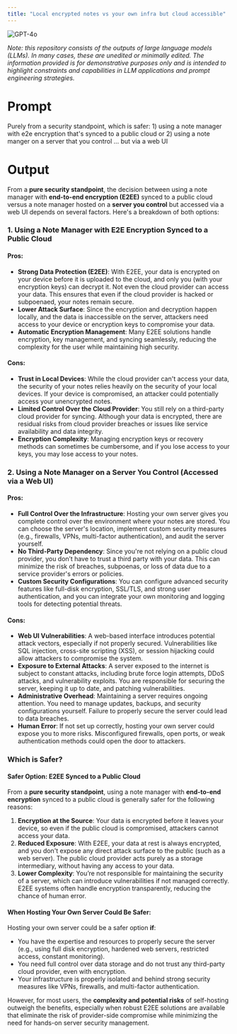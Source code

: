 ```yaml
---
title: "Local encrypted notes vs your own infra but cloud accessible"
---
```

![GPT-4o](https://img.shields.io/badge/GPT--4o-3333FF?style=for-the-badge&logo=openai&logoColor=white)



*Note: this repository consists of the outputs of large language models (LLMs). In many cases, these are unedited or minimally edited. The information provided is for demonstrative purposes only and is intended to highlight constraints and capabilities in LLM applications and prompt engineering strategies.*


# Prompt

Purely from a security standpoint, which is safer: 1) using a note manager with e2e encryption that's synced to a public cloud or 2) using a note manger on a server that you control ... but via a web UI

# Output

From a **pure security standpoint**, the decision between using a note manager with **end-to-end encryption (E2EE)** synced to a public cloud versus a note manager hosted on a **server you control** but accessed via a web UI depends on several factors. Here's a breakdown of both options:

### 1. **Using a Note Manager with E2E Encryption Synced to a Public Cloud**

#### Pros:
- **Strong Data Protection (E2EE)**: With E2EE, your data is encrypted on your device before it is uploaded to the cloud, and only you (with your encryption keys) can decrypt it. Not even the cloud provider can access your data. This ensures that even if the cloud provider is hacked or subpoenaed, your notes remain secure.
- **Lower Attack Surface**: Since the encryption and decryption happen locally, and the data is inaccessible on the server, attackers need access to your device or encryption keys to compromise your data.
- **Automatic Encryption Management**: Many E2EE solutions handle encryption, key management, and syncing seamlessly, reducing the complexity for the user while maintaining high security.
  
#### Cons:
- **Trust in Local Devices**: While the cloud provider can't access your data, the security of your notes relies heavily on the security of your local devices. If your device is compromised, an attacker could potentially access your unencrypted notes.
- **Limited Control Over the Cloud Provider**: You still rely on a third-party cloud provider for syncing. Although your data is encrypted, there are residual risks from cloud provider breaches or issues like service availability and data integrity.
- **Encryption Complexity**: Managing encryption keys or recovery methods can sometimes be cumbersome, and if you lose access to your keys, you may lose access to your notes.

### 2. **Using a Note Manager on a Server You Control (Accessed via a Web UI)**

#### Pros:
- **Full Control Over the Infrastructure**: Hosting your own server gives you complete control over the environment where your notes are stored. You can choose the server's location, implement custom security measures (e.g., firewalls, VPNs, multi-factor authentication), and audit the server yourself.
- **No Third-Party Dependency**: Since you're not relying on a public cloud provider, you don’t have to trust a third party with your data. This can minimize the risk of breaches, subpoenas, or loss of data due to a service provider's errors or policies.
- **Custom Security Configurations**: You can configure advanced security features like full-disk encryption, SSL/TLS, and strong user authentication, and you can integrate your own monitoring and logging tools for detecting potential threats.

#### Cons:
- **Web UI Vulnerabilities**: A web-based interface introduces potential attack vectors, especially if not properly secured. Vulnerabilities like SQL injection, cross-site scripting (XSS), or session hijacking could allow attackers to compromise the system.
- **Exposure to External Attacks**: A server exposed to the internet is subject to constant attacks, including brute force login attempts, DDoS attacks, and vulnerability exploits. You are responsible for securing the server, keeping it up to date, and patching vulnerabilities.
- **Administrative Overhead**: Maintaining a server requires ongoing attention. You need to manage updates, backups, and security configurations yourself. Failure to properly secure the server could lead to data breaches.
- **Human Error**: If not set up correctly, hosting your own server could expose you to more risks. Misconfigured firewalls, open ports, or weak authentication methods could open the door to attackers.

### Which is Safer?

#### **Safer Option: E2EE Synced to a Public Cloud**
From a **pure security standpoint**, using a note manager with **end-to-end encryption** synced to a public cloud is generally safer for the following reasons:
1. **Encryption at the Source**: Your data is encrypted before it leaves your device, so even if the public cloud is compromised, attackers cannot access your data.
2. **Reduced Exposure**: With E2EE, your data at rest is always encrypted, and you don't expose any direct attack surface to the public (such as a web server). The public cloud provider acts purely as a storage intermediary, without having any access to your data.
3. **Lower Complexity**: You’re not responsible for maintaining the security of a server, which can introduce vulnerabilities if not managed correctly. E2EE systems often handle encryption transparently, reducing the chance of human error.

#### **When Hosting Your Own Server Could Be Safer**:
Hosting your own server could be a safer option **if**:
- You have the expertise and resources to properly secure the server (e.g., using full disk encryption, hardened web servers, restricted access, constant monitoring).
- You need full control over data storage and do not trust any third-party cloud provider, even with encryption.
- Your infrastructure is properly isolated and behind strong security measures like VPNs, firewalls, and multi-factor authentication.

However, for most users, the **complexity and potential risks** of self-hosting outweigh the benefits, especially when robust E2EE solutions are available that eliminate the risk of provider-side compromise while minimizing the need for hands-on server security management.